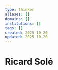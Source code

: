 ```yaml
---
type: thinker
aliases: []
domains: []
institutions: []
tags: []
created: 2025-10-20
updated: 2025-10-20
---
```


# Ricard Solé


